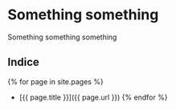 ---
---

# Something something

Something something something

## Indice

{% for page in site.pages %}
- [{{ page.title }}]({{ page.url }})
{% endfor %}
